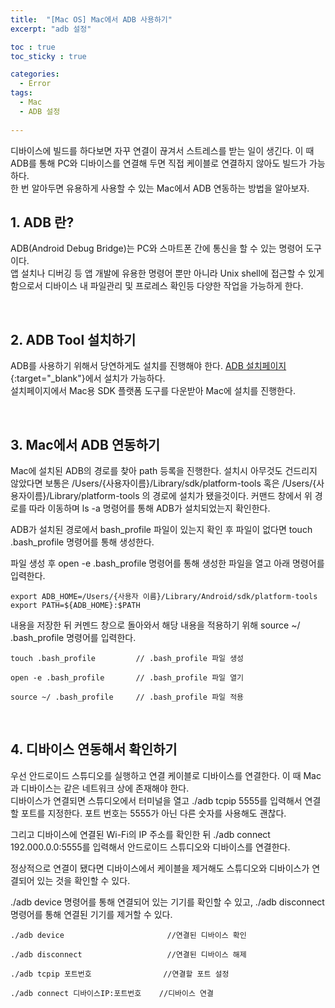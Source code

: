 ```yaml
---
title:  "[Mac OS] Mac에서 ADB 사용하기"
excerpt: "adb 설정"

toc : true
toc_sticky : true

categories:
  - Error
tags: 
  - Mac
  - ADB 설정
  
---
```


디바이스에 빌드를 하다보면 자꾸 연결이 끊겨서 스트레스를 받는 일이 생긴다. 이 때 ADB를 통해 PC와 디바이스를 연결해 두면 직접 케이블로 연결하지 않아도 빌드가 가능하다.<br/>
한 번 알아두면 유용하게 사용할 수 있는 Mac에서 ADB 연동하는 방법을 알아보자.


## 1. ADB 란?

ADB(Android Debug Bridge)는 PC와 스마트폰 간에 통신을 할 수 있는 명령어 도구이다.<br/>
앱 설치나 디버깅 등 앱 개발에 유용한 명령어 뿐만 아니라 Unix shell에 접근할 수 있게 함으로서 디바이스 내 파일관리 및 프로레스 확인등 다양한 작업을 가능하게 한다.


<br/>


## 2. ADB Tool 설치하기

ADB를 사용하기 위해서 당연하게도 설치를 진행해야 한다. [ADB 설치페이지](https://developer.android.com/studio/releases/platform-tools?hl=ko){:target="_blank"}에서 설치가 가능하다.<br/>
설치페이지에서 Mac용 SDK 플랫폼 도구를 다운받아 Mac에 설치를 진행한다.


<br/>


## 3. Mac에서 ADB 연동하기

Mac에 설치된 ADB의 경로를 찾아 path 등록을 진행한다. 설치시 아무것도 건드리지 않았다면 보통은 /Users/{사용자이름}/Library/sdk/platform-tools 혹은 /Users/{사용자이름}/Library/platform-tools 의 경로에 설치가 됐을것이다. 커맨드 창에서 위 경로를 따라 이동하며 ls -a 명령어를 통해 ADB가 설치되었는지 확인한다.

ADB가 설치된 경로에서 bash_profile 파일이 있는지 확인 후 파일이 없다면 touch .bash_profile 명령어를 통해 생성한다.

파일 생성 후 open -e .bash_profile 명령어를 통해 생성한 파일을 열고 아래 명령어를 입력한다.

```
export ADB_HOME=/Users/{사용자 이름}/Library/Android/sdk/platform-tools
export PATH=${ADB_HOME}:$PATH
```

내용을 저장한 뒤 커멘드 창으로 돌아와서 해당 내용을 적용하기 위해 source ~/ .bash_profile 명령어를 입력한다.


```
touch .bash_profile         // .bash_profile 파일 생성

open -e .bash_profile       // .bash_profile 파일 열기

source ~/ .bash_profile     // .bash_profile 파일 적용
```


<br/>


## 4. 디바이스 연동해서 확인하기

우선 안드로이드 스튜디오를 실행하고 연결 케이블로 디바이스를 연결한다. 이 때 Mac과 디바이스는 같은 네트워크 상에 존재해야 한다.<br/>
디바이스가 연결되면 스튜디오에서 터미널을 열고 ./adb tcpip 5555를 입력해서 연결할 포트를 지정한다. 포트 번호는 5555가 아닌 다른 숫자를 사용해도 괜찮다.

그리고 디바이스에 연결된 Wi-Fi의 IP 주소를 확인한 뒤 ./adb connect 192.000.0.0:5555를 입력해서 안드로이드 스튜디오와 디바이스를 연결한다.

정상적으로 연결이 됐다면 디바이스에서 케이블을 제거해도 스튜디오와 디바이스가 연결되어 있는 것을 확인할 수 있다.

./adb device 명령어를 통해 연결되어 있는 기기를 확인할 수 있고, ./adb disconnect 명령어를 통해 연결된 기기를 제거할 수 있다.


```
./adb device                       //연결된 디바이스 확인

./adb disconnect                   //연결된 디바이스 해제

./adb tcpip 포트번호                //연결할 포트 설정

./adb connect 디바이스IP:포트번호    //디바이스 연결
```